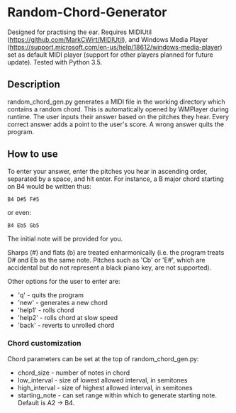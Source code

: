 # Random-Chord-Generator
Designed for practising the ear. Requires MIDIUtil (https://github.com/MarkCWirt/MIDIUtil), and Windows Media Player (https://support.microsoft.com/en-us/help/18612/windows-media-player) set as default MIDI player (support for other players planned for future update). Tested with Python 3.5.

## Description
random_chord_gen.py generates a MIDI file in the working directory which contains a random chord. This is automatically opened by WMPlayer during runtime. The user inputs their answer based on the pitches they hear. Every correct answer adds a point to the user's score. A wrong answer quits the program.
## How to use
To enter your answer, enter the pitches you hear in ascending order, separated by a space, and hit enter. For instance, a B major chord starting on B4 would be written thus: 
```
B4 D#5 F#5
```
or even:
```
B4 Eb5 Gb5
```
The initial note will be provided for you.

Sharps (#) and flats (b) are treated enharmonically (i.e. the program treats D# and Eb as the same note. Pitches such as 'Cb' or 'E#', which are accidental but do not represent a black piano key, are not supported). 

Other options for the user to enter are:
- 'q' - quits the program
- 'new' - generates a new chord
- 'help1' - rolls chord
- 'help2' - rolls chord at slow speed
- 'back' - reverts to unrolled chord

### Chord customization
Chord parameters can be set at the top of random_chord_gen.py:
- chord_size - number of notes in chord
- low_interval - size of lowest allowed interval, in semitones
- high_interval - size of highest allowed interval, in semitones
- starting_note - can set range within which to generate starting note. Default is A2 -> B4.
  
